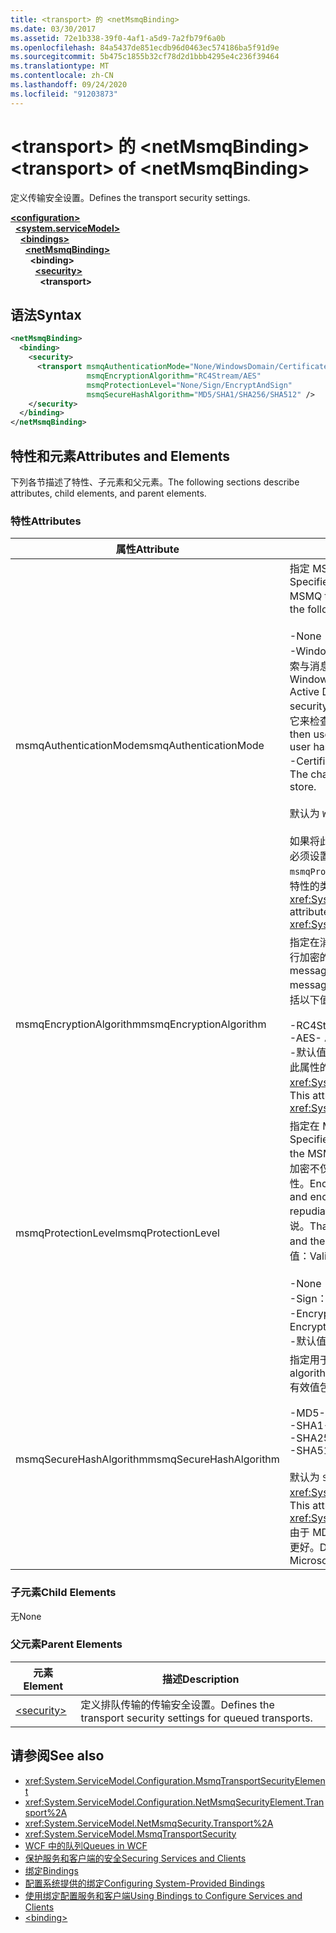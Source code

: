 ```yaml
---
title: <transport> 的 <netMsmqBinding>
ms.date: 03/30/2017
ms.assetid: 72e1b338-39f0-4af1-a5d9-7a2fb79f6a0b
ms.openlocfilehash: 84a5437de851ecdb96d0463ec574186ba5f91d9e
ms.sourcegitcommit: 5b475c1855b32cf78d2d1bbb4295e4c236f39464
ms.translationtype: MT
ms.contentlocale: zh-CN
ms.lasthandoff: 09/24/2020
ms.locfileid: "91203873"
---
```

# <a name="transport-of-netmsmqbinding"></a><span data-ttu-id="79533-102">\<transport> 的 \<netMsmqBinding></span><span class="sxs-lookup"><span data-stu-id="79533-102">\<transport> of \<netMsmqBinding></span></span>

<span data-ttu-id="79533-103">定义传输安全设置。</span><span class="sxs-lookup"><span data-stu-id="79533-103">Defines the transport security settings.</span></span>  
  
[**\<configuration>**](../configuration-element.md)\
&nbsp;&nbsp;[**\<system.serviceModel>**](system-servicemodel.md)\
&nbsp;&nbsp;&nbsp;&nbsp;[**\<bindings>**](bindings.md)\
&nbsp;&nbsp;&nbsp;&nbsp;&nbsp;&nbsp;[**\<netMsmqBinding>**](netmsmqbinding.md)\
&nbsp;&nbsp;&nbsp;&nbsp;&nbsp;&nbsp;&nbsp;&nbsp;**\<binding>**\
&nbsp;&nbsp;&nbsp;&nbsp;&nbsp;&nbsp;&nbsp;&nbsp;&nbsp;&nbsp;[**\<security>**](security-of-netmsmqbinding.md)\
&nbsp;&nbsp;&nbsp;&nbsp;&nbsp;&nbsp;&nbsp;&nbsp;&nbsp;&nbsp;&nbsp;&nbsp;**\<transport>**  
  
## <a name="syntax"></a><span data-ttu-id="79533-104">语法</span><span class="sxs-lookup"><span data-stu-id="79533-104">Syntax</span></span>  
  
```xml  
<netMsmqBinding>
  <binding>
    <security>
      <transport msmqAuthenticationMode="None/WindowsDomain/Certificate"
                 msmqEncryptionAlgorithm="RC4Stream/AES"
                 msmqProtectionLevel="None/Sign/EncryptAndSign"
                 msmqSecureHashAlgorithm="MD5/SHA1/SHA256/SHA512" />
    </security>
  </binding>
</netMsmqBinding>
```  
  
## <a name="attributes-and-elements"></a><span data-ttu-id="79533-105">特性和元素</span><span class="sxs-lookup"><span data-stu-id="79533-105">Attributes and Elements</span></span>  

 <span data-ttu-id="79533-106">下列各节描述了特性、子元素和父元素。</span><span class="sxs-lookup"><span data-stu-id="79533-106">The following sections describe attributes, child elements, and parent elements.</span></span>  
  
### <a name="attributes"></a><span data-ttu-id="79533-107">特性</span><span class="sxs-lookup"><span data-stu-id="79533-107">Attributes</span></span>  
  
|<span data-ttu-id="79533-108">属性</span><span class="sxs-lookup"><span data-stu-id="79533-108">Attribute</span></span>|<span data-ttu-id="79533-109">描述</span><span class="sxs-lookup"><span data-stu-id="79533-109">Description</span></span>|  
|---------------|-----------------|  
|<span data-ttu-id="79533-110">msmqAuthenticationMode</span><span class="sxs-lookup"><span data-stu-id="79533-110">msmqAuthenticationMode</span></span>|<span data-ttu-id="79533-111">指定 MSMQ 传输必须采用什么方式对消息进行身份验证。</span><span class="sxs-lookup"><span data-stu-id="79533-111">Specifies how the message must be authenticated by the MSMQ transport.</span></span> <span data-ttu-id="79533-112">有效值包括以下值：</span><span class="sxs-lookup"><span data-stu-id="79533-112">Valid values include the following:</span></span><br /><br /> <span data-ttu-id="79533-113">-None：无身份验证。</span><span class="sxs-lookup"><span data-stu-id="79533-113">-   None: No authentication.</span></span><br /><span data-ttu-id="79533-114">-WindowsDomain：身份验证机制使用 Active Directory 检索与消息关联的安全标识符的 x.509 证书。</span><span class="sxs-lookup"><span data-stu-id="79533-114">-   WindowsDomain: The authentication mechanism uses Active Directory to retrieve the X.509 certificate for the security identifier associated with the message.</span></span> <span data-ttu-id="79533-115">然后使用它来检查队列的 ACL 以确保用户具有队列写权限。</span><span class="sxs-lookup"><span data-stu-id="79533-115">This is then used to check the ACL of the queue to ensure the user has write permission for the queue.</span></span><br /><span data-ttu-id="79533-116">-Certificate：通道从证书存储中检索证书。</span><span class="sxs-lookup"><span data-stu-id="79533-116">-   Certificate: The channel retrieves the certificate from the certificate store.</span></span><br /><br /> <span data-ttu-id="79533-117">默认为 `WindowsDomain`。</span><span class="sxs-lookup"><span data-stu-id="79533-117">The default is `WindowsDomain`.</span></span><br /><br /> <span data-ttu-id="79533-118">如果将此属性设置为 `None`，则 `msmqProtectionLevel` 属性也必须设置为 `None`。</span><span class="sxs-lookup"><span data-stu-id="79533-118">If this attribute is set to `None`, the `msmqProtectionLevel` attribute must also be set to `None`.</span></span> <span data-ttu-id="79533-119">此特性的类型为 <xref:System.ServiceModel.MsmqAuthenticationMode></span><span class="sxs-lookup"><span data-stu-id="79533-119">This attribute is of type <xref:System.ServiceModel.MsmqAuthenticationMode></span></span>|  
|<span data-ttu-id="79533-120">msmqEncryptionAlgorithm</span><span class="sxs-lookup"><span data-stu-id="79533-120">msmqEncryptionAlgorithm</span></span>|<span data-ttu-id="79533-121">指定在消息队列管理器之间传输消息时用于在网络上对消息进行加密的算法。</span><span class="sxs-lookup"><span data-stu-id="79533-121">Specifies the algorithm to be used for message encryption on the wire when transferring messages between message queue managers.</span></span> <span data-ttu-id="79533-122">有效值包括以下值：</span><span class="sxs-lookup"><span data-stu-id="79533-122">Valid values include the following:</span></span><br /><br /> <span data-ttu-id="79533-123">-RC4Stream</span><span class="sxs-lookup"><span data-stu-id="79533-123">-   RC4Stream</span></span><br /><span data-ttu-id="79533-124">-AES</span><span class="sxs-lookup"><span data-stu-id="79533-124">-   AES</span></span><br /><span data-ttu-id="79533-125">-默认值为 `RC4Stream` 。</span><span class="sxs-lookup"><span data-stu-id="79533-125">-   The default value is `RC4Stream`.</span></span> <span data-ttu-id="79533-126">此属性的类型为 <xref:System.ServiceModel.MsmqEncryptionAlgorithm>。</span><span class="sxs-lookup"><span data-stu-id="79533-126">This attribute is of type <xref:System.ServiceModel.MsmqEncryptionAlgorithm>.</span></span>|  
|<span data-ttu-id="79533-127">msmqProtectionLevel</span><span class="sxs-lookup"><span data-stu-id="79533-127">msmqProtectionLevel</span></span>|<span data-ttu-id="79533-128">指定在 MSMQ 传输级别采用什么方式来保护消息。</span><span class="sxs-lookup"><span data-stu-id="79533-128">Specifies the way messages are secured at the level of the MSMQ transport.</span></span> <span data-ttu-id="79533-129">加密可确保消息的完整性，而签名和加密不仅可以确保消息的完整性，还可以确保消息的不可否认性。</span><span class="sxs-lookup"><span data-stu-id="79533-129">Encryption ensures message integrity, while sign and encrypt ensures both message integrity and non-repudiation.</span></span> <span data-ttu-id="79533-130">也就是说，消息确实来自发件人，发件人是谁说。</span><span class="sxs-lookup"><span data-stu-id="79533-130">That is, the message indeed came from the sender and the sender is who they say they are.</span></span> <span data-ttu-id="79533-131">有效值包括以下值：</span><span class="sxs-lookup"><span data-stu-id="79533-131">Valid values include the following:</span></span><br /><br /> <span data-ttu-id="79533-132">-None：无保护。</span><span class="sxs-lookup"><span data-stu-id="79533-132">-   None: No protection.</span></span><br /><span data-ttu-id="79533-133">-Sign：对消息进行签名。</span><span class="sxs-lookup"><span data-stu-id="79533-133">-   Sign: Messages are signed.</span></span><br /><span data-ttu-id="79533-134">-EncryptAndSign：对消息进行加密和签名。</span><span class="sxs-lookup"><span data-stu-id="79533-134">-   EncryptAndSign: Messages are encrypted and signed.</span></span><br /><span data-ttu-id="79533-135">-默认值为 `Sign` 。</span><span class="sxs-lookup"><span data-stu-id="79533-135">-   The default is `Sign`.</span></span>|  
|<span data-ttu-id="79533-136">msmqSecureHashAlgorithm</span><span class="sxs-lookup"><span data-stu-id="79533-136">msmqSecureHashAlgorithm</span></span>|<span data-ttu-id="79533-137">指定用于计算消息摘要的哈希算法。</span><span class="sxs-lookup"><span data-stu-id="79533-137">Specifies the hash algorithm to be used for computing the message digest.</span></span> <span data-ttu-id="79533-138">有效值包括以下值：</span><span class="sxs-lookup"><span data-stu-id="79533-138">Valid values include the following:</span></span><br /><br /> <span data-ttu-id="79533-139">-MD5</span><span class="sxs-lookup"><span data-stu-id="79533-139">-   MD5</span></span><br /><span data-ttu-id="79533-140">-SHA1</span><span class="sxs-lookup"><span data-stu-id="79533-140">-   SHA1</span></span><br /><span data-ttu-id="79533-141">-SHA256</span><span class="sxs-lookup"><span data-stu-id="79533-141">-   SHA256</span></span><br /><span data-ttu-id="79533-142">-SHA512</span><span class="sxs-lookup"><span data-stu-id="79533-142">-   SHA512</span></span><br /><br /> <span data-ttu-id="79533-143">默认为 `SHA1`。</span><span class="sxs-lookup"><span data-stu-id="79533-143">The default is `SHA1`.</span></span> <span data-ttu-id="79533-144">此属性的类型为 <xref:System.ServiceModel.MsmqSecureHashAlgorithm>。</span><span class="sxs-lookup"><span data-stu-id="79533-144">This attribute is of type <xref:System.ServiceModel.MsmqSecureHashAlgorithm>.</span></span><br><span data-ttu-id="79533-145">由于 MD5 和 SHA1 出现冲突，Microsoft 建议 SHA256 或更好。</span><span class="sxs-lookup"><span data-stu-id="79533-145">Due to collision problems with MD5 and SHA1, Microsoft recommends SHA256 or better.</span></span>|  
  
### <a name="child-elements"></a><span data-ttu-id="79533-146">子元素</span><span class="sxs-lookup"><span data-stu-id="79533-146">Child Elements</span></span>  

 <span data-ttu-id="79533-147">无</span><span class="sxs-lookup"><span data-stu-id="79533-147">None</span></span>  
  
### <a name="parent-elements"></a><span data-ttu-id="79533-148">父元素</span><span class="sxs-lookup"><span data-stu-id="79533-148">Parent Elements</span></span>  
  
|<span data-ttu-id="79533-149">元素</span><span class="sxs-lookup"><span data-stu-id="79533-149">Element</span></span>|<span data-ttu-id="79533-150">描述</span><span class="sxs-lookup"><span data-stu-id="79533-150">Description</span></span>|  
|-------------|-----------------|  
|[\<security>](security-of-netmsmqbinding.md)|<span data-ttu-id="79533-151">定义排队传输的传输安全设置。</span><span class="sxs-lookup"><span data-stu-id="79533-151">Defines the transport security settings for queued transports.</span></span>|  
  
## <a name="see-also"></a><span data-ttu-id="79533-152">请参阅</span><span class="sxs-lookup"><span data-stu-id="79533-152">See also</span></span>

- <xref:System.ServiceModel.Configuration.MsmqTransportSecurityElement>
- <xref:System.ServiceModel.Configuration.NetMsmqSecurityElement.Transport%2A>
- <xref:System.ServiceModel.NetMsmqSecurity.Transport%2A>
- <xref:System.ServiceModel.MsmqTransportSecurity>
- [<span data-ttu-id="79533-153">WCF 中的队列</span><span class="sxs-lookup"><span data-stu-id="79533-153">Queues in WCF</span></span>](../../../wcf/feature-details/queues-in-wcf.md)
- [<span data-ttu-id="79533-154">保护服务和客户端的安全</span><span class="sxs-lookup"><span data-stu-id="79533-154">Securing Services and Clients</span></span>](../../../wcf/feature-details/securing-services-and-clients.md)
- [<span data-ttu-id="79533-155">绑定</span><span class="sxs-lookup"><span data-stu-id="79533-155">Bindings</span></span>](../../../wcf/bindings.md)
- [<span data-ttu-id="79533-156">配置系统提供的绑定</span><span class="sxs-lookup"><span data-stu-id="79533-156">Configuring System-Provided Bindings</span></span>](../../../wcf/feature-details/configuring-system-provided-bindings.md)
- [<span data-ttu-id="79533-157">使用绑定配置服务和客户端</span><span class="sxs-lookup"><span data-stu-id="79533-157">Using Bindings to Configure Services and Clients</span></span>](../../../wcf/using-bindings-to-configure-services-and-clients.md)
- [\<binding>](bindings.md)
